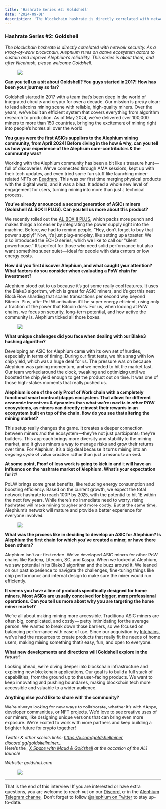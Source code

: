 ```yaml
---
title: 'Hashrate Series #2: Goldshell'
date: '2024-09-01'
description: 'The blockchain hashrate is directly correlated with network security. As a Proof-of-work blockchain, Alephium relies on active ecosystem…'
---
```


### Hashrate Series \#2: Goldshell

_The blockchain hashrate is directly correlated with network security. As a Proof-of-work blockchain, Alephium relies on active ecosystem actors to sustain and improve Alephium’s reliability. This series is about them, and after Nicehash, please welcome Goldshell._

<figure id="90f8" class="graf graf--figure graf-after--p">
<img src="https://cdn-images-1.medium.com/max/800/1*8twXy4w7L1SBGbYx-XeClA.jpeg" class="graf-image" data-image-id="1*8twXy4w7L1SBGbYx-XeClA.jpeg" data-width="1280" data-height="1280" data-is-featured="true" />
</figure>

**Can you tell us a bit about Goldshell? You guys started in 2017! How has been your journey so far?**

Goldshell started in 2017 with a team that’s been deep in the world of integrated circuits and crypto for over a decade. Our mission is pretty clear: to lead altcoins mining scene with reliable, high-quality miners. Over the years, we’ve built an efficient system that covers everything from algorithm research to production. As of May 2024, we’ve delivered over 100,000 miners to more than 150 countries, bringing the excitement of mining right into people’s homes all over the world.

**You guys were the first ASICs suppliers to the Alephium mining community, from April 2024! Before diving in the how & why, can you tell us how your experience of the Alephium core-contributors & the community was?**

Working with the Alephium community has been a bit like a treasure hunt — full of discoveries. We’ve connected through AMA sessions, kept up with their tech updates, and even tried some fun stuff like launching miner-related NFTs on <a href="https://deadrare.io/" class="markup--anchor markup--p-anchor" data-href="https://deadrare.io/" rel="noopener" target="_blank">Deadrare</a>. This was our first time merging physical products with the digital world, and it was a blast. It added a whole new level of engagement for users, turning mining into more than just a technical process.

**You’ve already announced a second generation of ASICs miners (Goldshell AL BOX II PLUS). Can you tell us more about this product?**

We recently rolled out the <a href="https://www.goldshell.com/product/goldshell-al-box-%E2%85%B1-plus/" class="markup--anchor markup--p-anchor" data-href="https://www.goldshell.com/product/goldshell-al-box-%E2%85%B1-plus/" rel="noopener" target="_blank">AL BOX II PLUS</a>, which packs more punch and makes things a lot easier by integrating the power supply right into the machine. Before, we had to remind people, “Hey, don’t forget to buy that power supply!” Now, it’s just plug-and-play, like setting up a toaster. We also introduced the ECHO series, which we like to call our “silent powerhouse.” It’s perfect for those who need solid performance but also want something super quiet — ideal for people with data centers or low energy costs.

**How did you first discover Alephium, and what caught your attention? What factors do you consider when evaluating a PoW chain for investment?**

Alephium stood out to us because it’s got some really cool features. It uses the Blake3 algorithm, which is great for ASIC miners, and it’s got this neat BlockFlow sharding that scales transactions per second way beyond Bitcoin. Plus, after PoLW activation it’ll be super energy efficient, using only a fraction of the power that Bitcoin does. For us, when looking at PoW chains, we focus on security, long-term potential, and how active the community is. Alephium ticked all those boxes.

<figure id="2852" class="graf graf--figure graf-after--p">
<img src="https://cdn-images-1.medium.com/max/800/1*XbNzNgDAh3A0yDKe9MuEPg.jpeg" class="graf-image" data-image-id="1*XbNzNgDAh3A0yDKe9MuEPg.jpeg" data-width="960" data-height="1280" />
</figure>

**What unique challenges did you face when dealing with our Blake3 hashing algorithm?**

Developing an ASIC for Alephium came with its own set of hurdles, especially in terms of timing. During our first tests, we hit a snag with low chip yield, which was a huge deal for us. The pressure was on because Alephium was gaining momentum, and we needed to hit the market fast. Our team worked around the clock, tweaking and optimizing until we boosted the chip yield enough to get the product out on time. It was one of those high-stakes moments that really pushed us.

**Alephium is one of the only Proof of Work chain with a completely functional smart contract/dapps ecosystem. That allows for different economic incentives & dynamics than what we’re used to in other POW ecosystems, as miners can directly reinvest their rewards in an ecosystem built on top of the chain. How do you see that altering the mining market?**

This setup really changes the game. It creates a deeper connection between miners and the ecosystem — they’re not just participants; they’re builders. This approach brings more diversity and stability to the mining market, and it gives miners a way to manage risks and grow their returns over time. For Alephium, it’s a big deal because it turns mining into an ongoing cycle of value creation rather than just a means to an end.

**At some point, Proof of less work is going to kick in and it will have an influence on the hashrate market of Alephium. What’s your expectation for it?**

PoLW brings some great benefits, like reducing energy consumption and boosting efficiency. Based on the current growth, we expect the total network hashrate to reach 100P by 2025, with the potential to hit 1E within the next few years. While there’s no immediate need to worry, rising hashrates will make mining tougher and more costly. But at the same time, Alephium’s network will mature and provide a better experience for everyone involved.

<figure id="e80d" class="graf graf--figure graf-after--p">
<img src="https://cdn-images-1.medium.com/max/800/0*G6eI1J09jedebNQe" class="graf-image" data-image-id="0*G6eI1J09jedebNQe" data-width="1600" data-height="900" />
</figure>

**What was the process like in deciding to develop an ASIC for Alephium? Is Alephium the first chain for which you’ve created a miner, or have there been others?**

Alephium isn’t our first rodeo. We’ve developed ASIC miners for other PoW chains like Kadena, Litecoin, SC, and Kaspa. When we looked at Alephium, we saw potential in its Blake3 algorithm and the buzz around it. We leaned on our past experience to navigate the challenges, fine-tuning things like chip performance and internal design to make sure the miner would run efficiently.

**It seems you have a line of products specifically designed for home miners. Most ASICs are usually conceived for bigger, more professional operations. Can you tell us more about why you are targeting the home miner market?**

We’re all about making mining more accessible. Traditional ASIC miners are often big, complicated, and costly — pretty intimidating for the average person. We wanted to break down those barriers, so we focused on balancing performance with ease of use. Since our acquisition by <a href="https://intchains.com/" class="markup--anchor markup--p-anchor" data-href="https://intchains.com/" rel="noopener" target="_blank">Intchains</a>, we’ve had the resources to create products that really fit the needs of home users, making mining something that’s easy, fun, and open to everyone.

**What new developments and directions will Goldshell explore in the future?**

Looking ahead, we’re diving deeper into blockchain infrastructure and exploring new blockchain applications. Our goal is to build a full stack of capabilities, from the ground up to the user-facing products. We want to keep innovating and pushing boundaries, making blockchain tech more accessible and valuable to a wider audience.

**Anything else you’d like to share with the community?**

We’re always looking for new ways to collaborate, whether it’s with dApps, developer communities, or NFT projects. We’d love to see creative uses of our miners, like designing unique versions that can bring even more exposure. We’re excited to work with more partners and keep building a brighter future for crypto together!

_Twitter & other socials links:_ <a href="https://x.com/goldshellminer" class="markup--anchor markup--p-anchor" data-href="https://x.com/goldshellminer" rel="noopener" target="_blank"><em>https://x.com/goldshellminer</em></a>_,_ <a href="https://t.co/tg2fxjuAR9" class="markup--anchor markup--p-anchor" data-href="https://t.co/tg2fxjuAR9" rel="noopener" target="_blank"><em>discord.gg/goldshellminer</em></a>_  
Here’s the_ <a href="https://x.com/i/spaces/1BRJjPeAbYNKw" class="markup--anchor markup--p-anchor" data-href="https://x.com/i/spaces/1BRJjPeAbYNKw" rel="noopener" target="_blank"><em>X Space with Maud &amp; Goldshell</em></a> _at the occasion of the AL1 launch!_

_Website: goldshell.com_

<figure id="db0a" class="graf graf--figure graf-after--p graf--trailing">
<img src="https://cdn-images-1.medium.com/max/800/0*0yli5YK9ClSS4EOz" class="graf-image" data-image-id="0*0yli5YK9ClSS4EOz" data-width="1600" data-height="900" />
</figure>

---

That is the end of this interview! If you are interested or have extra questions, you are welcome to reach out on our <a href="http://alephium.org/discord" class="markup--anchor markup--p-anchor" data-href="http://alephium.org/discord" rel="noopener ugc nofollow noopener" target="_blank">Discord</a>, or in the <a href="https://t.me/alephiumgroup" class="markup--anchor markup--p-anchor" data-href="https://t.me/alephiumgroup" rel="noopener ugc nofollow noopener" target="_blank">Alephium Telegram channel</a>. Don’t forget to follow <a href="https://twitter.com/alephium" class="markup--anchor markup--p-anchor" data-href="https://twitter.com/alephium" rel="noopener ugc nofollow noopener" target="_blank">@alephium on Twitter</a> to stay up-to-date.
